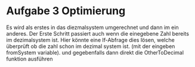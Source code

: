 # Aufgabe 3 Optimierung

Es wird als erstes in das diezmalsystem umgerechnet und dann im ein anderes. 
Der Erste Schritt passiert auch wenn die einegebene Zahl bereits im dezimalsystem ist.
Hier könnte eine If-Abfrage dies lösen, welche überprüft ob die zahl schon im dezimal system ist. (mit der eingeben fromSystem variable).
und gegebenfalls dann direkt die OtherToDecimal funktion ausführen
